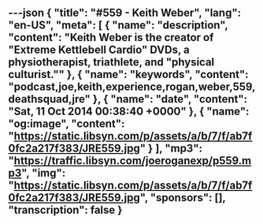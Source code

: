 ---json
{
  "title": "#559 - Keith Weber",
  "lang": "en-US",
  "meta": [
    {
      "name": "description",
      "content": "Keith Weber is the creator of \"Extreme Kettlebell Cardio\" DVDs, a physiotherapist, triathlete, and \"physical culturist.\""
    },
    {
      "name": "keywords",
      "content": "podcast,joe,keith,experience,rogan,weber,559,deathsquad,jre"
    },
    {
      "name": "date",
      "content": "Sat, 11 Oct 2014 00:38:40 +0000"
    },
    {
      "name": "og:image",
      "content": "https://static.libsyn.com/p/assets/a/b/7/f/ab7f0fc2a217f383/JRE559.jpg"
    }
  ],
  "mp3": "https://traffic.libsyn.com/joeroganexp/p559.mp3",
  "img": "https://static.libsyn.com/p/assets/a/b/7/f/ab7f0fc2a217f383/JRE559.jpg",
  "sponsors": [],
  "transcription": false
}
---
<episode-header />

<timemark seconds="0" />

<transcribe-call-to-action />

<episode-footer />